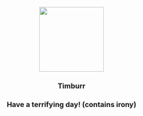 <p align="center">
    <img src="https://raw.githubusercontent.com/PokeAPI/sprites/master/sprites/pokemon/532.png" width="150" height="150">
</p>
<h3 align="center"> <b>Timburr</b></h3>
<h3 align="center">Have a terrifying day! (contains irony)</h3>

